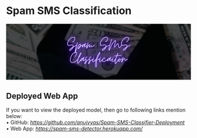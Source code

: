# Spam SMS Classification

![SSC](readme-resources/spam-sms-banner.png)

## Deployed Web App
If you want to view the deployed model, then go to following links mention below: <br />
• GitHub: _https://github.com/anujvyas/Spam-SMS-Classifier-Deployment_ <br />
• Web App: _https://spam-sms-detector.herokuapp.com/_
